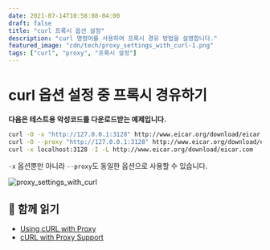 ```yaml
---
date: 2021-07-14T10:58:08-04:00
draft: false
title: "curl 프록시 옵션 설정"
description: "curl 명령어를 사용하여 프록시 경유 방법을 설명합니다."
featured_image: "cdn/tech/proxy_settings_with_curl-1.png"
tags: ["curl", "proxy", "프록시 설정"]
---
```


# curl 옵션 설정 중 프록시 경유하기

**다음은 테스트용 악성코드를 다운로드받는 예제입니다.**

```bash
curl -O -x "http://127.0.0.1:3128" http://www.eicar.org/download/eicar.com
curl -O --proxy "http://127.0.0.1:3128" http://www.eicar.org/download/eicar.com
curl -x localhost:3128 -I -L http://www.eicar.org/download/eicar.com
```

<!--more-->

`-x` 옵션뿐만 아니라 `--proxy`도 동일한 옵션으로 사용할 수 있습니다.

![proxy_settings_with_curl](https://blog.plura.io/cdn/tech/proxy_settings_with_curl-1.png)

## 📖 함께 읽기

- [Using cURL with Proxy](https://oxylabs.io/blog/curl-with-proxy)
- [cURL with Proxy Support](https://red.ht/2UKB3yC)
